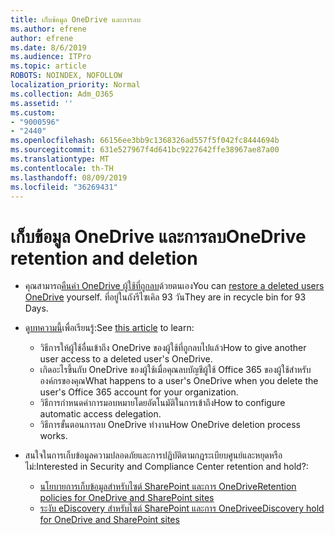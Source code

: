 ```yaml
---
title: เก็บข้อมูล OneDrive และการลบ
ms.author: efrene
author: efrene
ms.date: 8/6/2019
ms.audience: ITPro
ms.topic: article
ROBOTS: NOINDEX, NOFOLLOW
localization_priority: Normal
ms.collection: Adm_O365
ms.assetid: ''
ms.custom:
- "9000596"
- "2440"
ms.openlocfilehash: 66156ee3bb9c1368326ad557f5f042fc8444694b
ms.sourcegitcommit: 631e527967f4d641bc9227642ffe38967ae87a00
ms.translationtype: MT
ms.contentlocale: th-TH
ms.lasthandoff: 08/09/2019
ms.locfileid: "36269431"
---
```

# <a name="onedrive-retention-and-deletion"></a><span data-ttu-id="b3249-102">เก็บข้อมูล OneDrive และการลบ</span><span class="sxs-lookup"><span data-stu-id="b3249-102">OneDrive retention and deletion</span></span>

- <span data-ttu-id="b3249-103">คุณสามารถ[คืนค่า OneDrive ผู้ใช้ที่ถูกลบ](https://docs.microsoft.com/onedrive/restore-deleted-onedrive)ด้วยตนเอง</span><span class="sxs-lookup"><span data-stu-id="b3249-103">You can [restore a deleted users OneDrive](https://docs.microsoft.com/onedrive/restore-deleted-onedrive) yourself.</span></span> <span data-ttu-id="b3249-104">ที่อยู่ในถังรีไซเคิล 93 วัน</span><span class="sxs-lookup"><span data-stu-id="b3249-104">They are in recycle bin for 93 Days.</span></span> 

- <span data-ttu-id="b3249-105">ดู[บทความนี้](https://docs.microsoft.com/onedrive/restore-deleted-onedrive)เพื่อเรียนรู้:</span><span class="sxs-lookup"><span data-stu-id="b3249-105">See [this article](https://docs.microsoft.com/onedrive/restore-deleted-onedrive) to learn:</span></span>
    - <span data-ttu-id="b3249-106">วิธีการให้ผู้ใช้อื่นเข้าถึง OneDrive ของผู้ใช้ที่ถูกลบไปแล้ว</span><span class="sxs-lookup"><span data-stu-id="b3249-106">How to give another user access to a deleted user's OneDrive.</span></span>
    - <span data-ttu-id="b3249-107">เกิดอะไรขึ้นกับ OneDrive ของผู้ใช้เมื่อคุณลบบัญชีผู้ใช้ Office 365 ของผู้ใช้สำหรับองค์กรของคุณ</span><span class="sxs-lookup"><span data-stu-id="b3249-107">What happens to a user's OneDrive when you delete the user's Office 365 account for your organization.</span></span>
    - <span data-ttu-id="b3249-108">วิธีการกำหนดค่าการมอบหมายโดยอัตโนมัติในการเข้าถึง</span><span class="sxs-lookup"><span data-stu-id="b3249-108">How to configure automatic access delegation.</span></span>
    - <span data-ttu-id="b3249-109">วิธีการขั้นตอนการลบ OneDrive ทำงาน</span><span class="sxs-lookup"><span data-stu-id="b3249-109">How OneDrive deletion process works.</span></span>

- <span data-ttu-id="b3249-110">สนใจในการเก็บข้อมูลความปลอดภัยและการปฏิบัติตามกฎระเบียบศูนย์และหยุดหรือไม่:</span><span class="sxs-lookup"><span data-stu-id="b3249-110">Interested in Security and Compliance Center retention and hold?:</span></span>
    - [<span data-ttu-id="b3249-111">นโยบายการเก็บข้อมูลสำหรับไซต์ SharePoint และการ OneDrive</span><span class="sxs-lookup"><span data-stu-id="b3249-111">Retention policies for OneDrive and SharePoint sites</span></span>](https://docs.microsoft.com/office365/securitycompliance/retention-policies?redirectSourcePath=%252farticle%252f5e377752-700d-4870-9b6d-12bfc12d2423#content-in-onedrive-accounts-and-sharepoint-sites)
    - [<span data-ttu-id="b3249-112">ระงับ eDiscovery สำหรับไซต์ SharePoint และการ OneDrive</span><span class="sxs-lookup"><span data-stu-id="b3249-112">eDiscovery hold for OneDrive and SharePoint sites</span></span>](https://docs.microsoft.com/office365/securitycompliance/ediscovery-cases#step-4-place-content-locations-on-hold)



